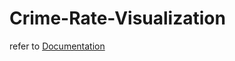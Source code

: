 # Crime-Rate-Visualization
refer to [Documentation](https://github.com/sailohitaksh-cryptic/Crime-Rate-Visualization/blob/main/102017090_SaiLohitaksh.pdf)
